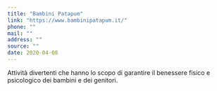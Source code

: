 ```yaml
---
title: "Bambini Patapum"
link: "https://www.bambinipatapum.it/"
phone: ""
mail: ""
address: ""
source: ""
date: 2020-04-08
---
```


Attività divertenti che hanno lo scopo di garantire il benessere fisico e psicologico dei bambini e dei genitori.

